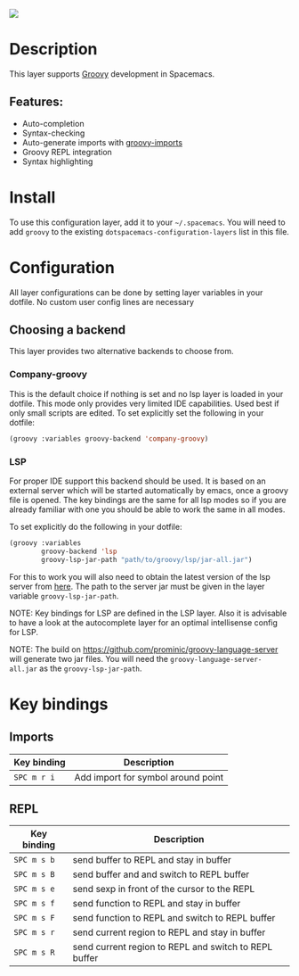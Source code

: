 ![](img/groovy.png)

# Description

This layer supports [Groovy](http://www.groovy-lang.org/) development in
Spacemacs.

## Features:

-   Auto-completion
-   Syntax-checking
-   Auto-generate imports with
    [groovy-imports](https://github.com/mbezjak/emacs-groovy-imports)
-   Groovy REPL integration
-   Syntax highlighting

# Install

To use this configuration layer, add it to your `~/.spacemacs`. You will
need to add `groovy` to the existing `dotspacemacs-configuration-layers`
list in this file.

# Configuration

All layer configurations can be done by setting layer variables in your
dotfile. No custom user config lines are necessary

## Choosing a backend

This layer provides two alternative backends to choose from.

### Company-groovy

This is the default choice if nothing is set and no lsp layer is loaded
in your dotfile. This mode only provides very limited IDE capabilities.
Used best if only small scripts are edited. To set explicitly set the
following in your dotfile:

``` commonlisp
(groovy :variables groovy-backend 'company-groovy)
```

### LSP

For proper IDE support this backend should be used. It is based on an
external server which will be started automatically by emacs, once a
groovy file is opened. The key bindings are the same for all lsp modes
so if you are already familiar with one you should be able to work the
same in all modes.

To set explicitly do the following in your dotfile:

``` commonlisp
(groovy :variables
        groovy-backend 'lsp
        groovy-lsp-jar-path "path/to/groovy/lsp/jar-all.jar")
```

For this to work you will also need to obtain the latest version of the
lsp server from
[here](https://github.com/prominic/groovy-language-server). The path to
the server jar must be given in the layer variable
`groovy-lsp-jar-path`.

NOTE: Key bindings for LSP are defined in the LSP layer. Also it is
advisable to have a look at the autocomplete layer for an optimal
intellisense config for LSP.

NOTE: The build on <https://github.com/prominic/groovy-language-server>
will generate two jar files. You will need the
`groovy-language-server-all.jar` as the `groovy-lsp-jar-path`.

# Key bindings

## Imports

| Key binding | Description                        |
|-------------|------------------------------------|
| `SPC m r i` | Add import for symbol around point |

## REPL

| Key binding | Description                                           |
|-------------|-------------------------------------------------------|
| `SPC m s b` | send buffer to REPL and stay in buffer                |
| `SPC m s B` | send buffer and and switch to REPL buffer             |
| `SPC m s e` | send sexp in front of the cursor to the REPL          |
| `SPC m s f` | send function to REPL and stay in buffer              |
| `SPC m s F` | send function to REPL and switch to REPL buffer       |
| `SPC m s r` | send current region to REPL and stay in buffer        |
| `SPC m s R` | send current region to REPL and switch to REPL buffer |
